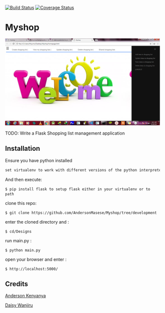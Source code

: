 [![Build Status](https://travis-ci.org/AndersonMasese/Myshop.svg?branch=development)](https://travis-ci.org/AndersonMasese/Myshop)
[![Coverage Status](https://coveralls.io/repos/github/AndersonMasese/Myshop/badge.svg?branch=master)](https://coveralls.io/github/AndersonMasese/Myshop?branch=master)
# Myshop
![alt tag](https://github.com/AndersonMasese/Myshop/blob/shopping_list1/Designs/templates/images/home.png "Index page")

TODO: Write a Flask Shopping list management application

## Installation

Ensure you have python installed

```ruby
set virtualenv to work with different versions of the python interpreter but I recommend you use python 3+
```

And then execute:

    $ pip install flask to setup flask either in your virtualenv or to path

clone this repo:

    $ git clone https://github.com/AndersonMasese/Myshop/tree/development

enter the cloned directory and :

    $ cd/Designs

run main.py :

    $ python main.py

open your browser and enter :

    $ http://localhost:5000/




## Credits

[Anderson Kenyanya](https://github.com/AndersonMasese)

[Daisy Wanjiru]()








